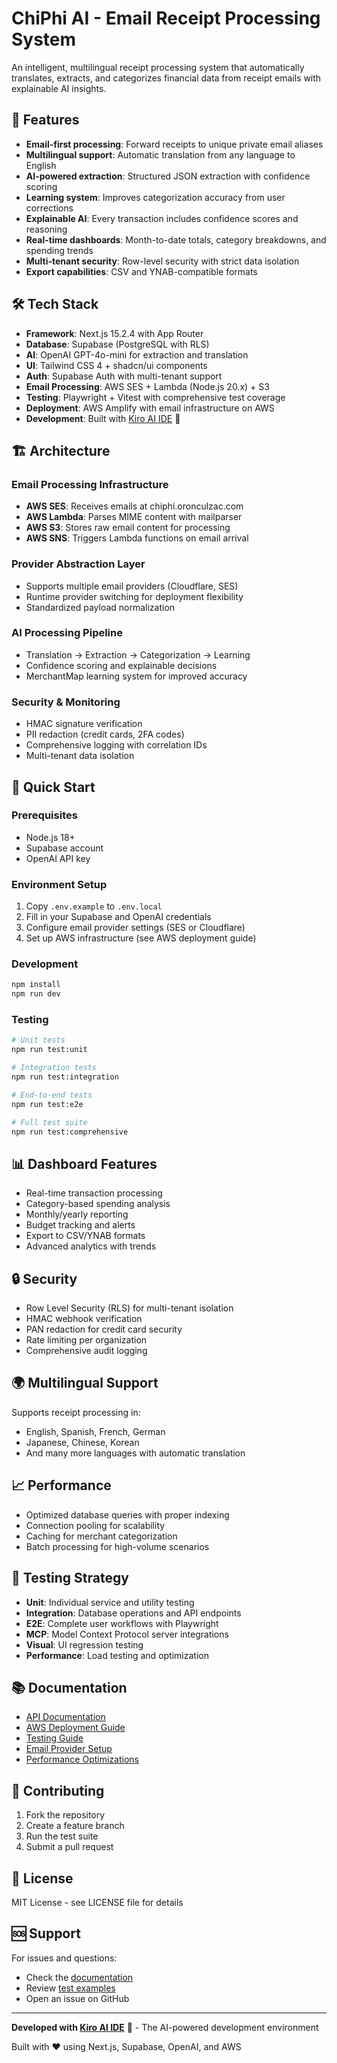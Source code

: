 # ChiPhi AI - Email Receipt Processing System

An intelligent, multilingual receipt processing system that automatically translates, extracts, and categorizes financial data from receipt emails with explainable AI insights.

## 🚀 Features

- **Email-first processing**: Forward receipts to unique private email aliases
- **Multilingual support**: Automatic translation from any language to English
- **AI-powered extraction**: Structured JSON extraction with confidence scoring
- **Learning system**: Improves categorization accuracy from user corrections
- **Explainable AI**: Every transaction includes confidence scores and reasoning
- **Real-time dashboards**: Month-to-date totals, category breakdowns, and spending trends
- **Multi-tenant security**: Row-level security with strict data isolation
- **Export capabilities**: CSV and YNAB-compatible formats

## 🛠 Tech Stack

- **Framework**: Next.js 15.2.4 with App Router
- **Database**: Supabase (PostgreSQL with RLS)
- **AI**: OpenAI GPT-4o-mini for extraction and translation
- **UI**: Tailwind CSS 4 + shadcn/ui components
- **Auth**: Supabase Auth with multi-tenant support
- **Email Processing**: AWS SES + Lambda (Node.js 20.x) + S3
- **Testing**: Playwright + Vitest with comprehensive test coverage
- **Deployment**: AWS Amplify with email infrastructure on AWS
- **Development**: Built with [Kiro AI IDE](https://kiro.dev) 🤖

## 🏗 Architecture

### Email Processing Infrastructure
- **AWS SES**: Receives emails at chiphi.oronculzac.com
- **AWS Lambda**: Parses MIME content with mailparser
- **AWS S3**: Stores raw email content for processing
- **AWS SNS**: Triggers Lambda functions on email arrival

### Provider Abstraction Layer
- Supports multiple email providers (Cloudflare, SES)
- Runtime provider switching for deployment flexibility
- Standardized payload normalization

### AI Processing Pipeline
- Translation → Extraction → Categorization → Learning
- Confidence scoring and explainable decisions
- MerchantMap learning system for improved accuracy

### Security & Monitoring
- HMAC signature verification
- PII redaction (credit cards, 2FA codes)
- Comprehensive logging with correlation IDs
- Multi-tenant data isolation

## 🚀 Quick Start

### Prerequisites
- Node.js 18+
- Supabase account
- OpenAI API key

### Environment Setup
1. Copy `.env.example` to `.env.local`
2. Fill in your Supabase and OpenAI credentials
3. Configure email provider settings (SES or Cloudflare)
4. Set up AWS infrastructure (see AWS deployment guide)

### Development
```bash
npm install
npm run dev
```

### Testing
```bash
# Unit tests
npm run test:unit

# Integration tests  
npm run test:integration

# End-to-end tests
npm run test:e2e

# Full test suite
npm run test:comprehensive
```

## 📊 Dashboard Features

- Real-time transaction processing
- Category-based spending analysis
- Monthly/yearly reporting
- Budget tracking and alerts
- Export to CSV/YNAB formats
- Advanced analytics with trends

## 🔒 Security

- Row Level Security (RLS) for multi-tenant isolation
- HMAC webhook verification
- PAN redaction for credit card security
- Rate limiting per organization
- Comprehensive audit logging

## 🌍 Multilingual Support

Supports receipt processing in:
- English, Spanish, French, German
- Japanese, Chinese, Korean
- And many more languages with automatic translation

## 📈 Performance

- Optimized database queries with proper indexing
- Connection pooling for scalability
- Caching for merchant categorization
- Batch processing for high-volume scenarios

## 🧪 Testing Strategy

- **Unit**: Individual service and utility testing
- **Integration**: Database operations and API endpoints
- **E2E**: Complete user workflows with Playwright
- **MCP**: Model Context Protocol server integrations
- **Visual**: UI regression testing
- **Performance**: Load testing and optimization

## 📚 Documentation

- [API Documentation](docs/)
- [AWS Deployment Guide](.kiro/steering/aws-deployment.md)
- [Testing Guide](docs/testing-guide.md)
- [Email Provider Setup](lib/inbound/README.md)
- [Performance Optimizations](docs/performance-optimizations.md)

## 🤝 Contributing

1. Fork the repository
2. Create a feature branch
3. Run the test suite
4. Submit a pull request

## 📄 License

MIT License - see LICENSE file for details

## 🆘 Support

For issues and questions:
- Check the [documentation](docs/)
- Review [test examples](tests/)
- Open an issue on GitHub

---

**Developed with [Kiro AI IDE](https://kiro.dev)** 🤖 - The AI-powered development environment

Built with ❤️ using Next.js, Supabase, OpenAI, and AWS